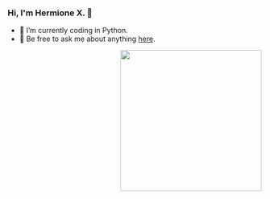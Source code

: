 ### Hi, I'm Hermione X. 👋

- 🤔 I’m currently coding in Python.
- 💬 Be free to ask me about anything [here](https://github.com/HermioneX/HermioneX/issues).
<img align="right" height="280" src="https://pic2.zhimg.com/v2-9e9e2692519e1e430d41ee4866e39ce1_b.webp">
</div>
